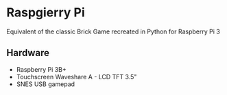 # Raspgierry Pi
Equivalent of the classic Brick Game recreated in Python for Raspberry Pi 3

## Hardware

* Raspberry Pi 3B+
* Touchscreen Waveshare A - LCD TFT 3.5"
* SNES USB gamepad
